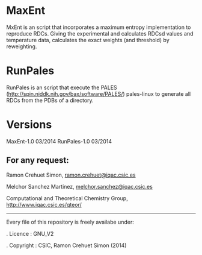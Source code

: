 MaxEnt
======

MxEnt is an script that incorporates a maximum entropy implementation to reproduce RDCs. Giving the experimental
and calculates RDCsd values and temperature data, calculates the exact weights (and threshold) by reweighting.

RunPales
========

RunPales is an script that execute the PALES (http://spin.niddk.nih.gov/bax/software/PALES/) pales-linux to
generate all RDCs from the PDBs of a directory.


Versions
=========
MaxEnt-1.0   03/2014
RunPales-1.0 03/2014


For any request:
-----------------

Ramon Crehuet Simon, ramon.crehuet@iqac.csic.es

Melchor Sanchez Martinez, melchor.sanchez@iqac.csic.es

Computational and Theoretical Chemistry Group, http://www.iqac.csic.es/qteor/


----------------------------------------------------------
 Every file of this repository is freely availabe under:
 
 . Licence   : GNU_V2   
 
 . Copyright : CSIC, Ramon Crehuet Simon (2014) 
 
                                 

